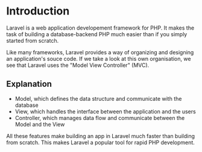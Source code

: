 # Introduction

Laravel is a web application developement framework for PHP. It makes the task of building a database-backend PHP
much easier than if you simply started from scratch.

Like many frameworks, Laravel provides a way of organizing and designing an application's souce code. If we take a look
at this own organisation, we see that Laravel uses the "Model View Controller" (MVC). 

## Explanation

- Model, which defines the data structure and communicate with the database
- View, which handles the interface between the application and the users
- Controller, which manages data flow and communicate between the Model and the View

All these features make building an app in Laravel much faster than building from scratch. This makes Laravel a popular tool for rapid PHP development.